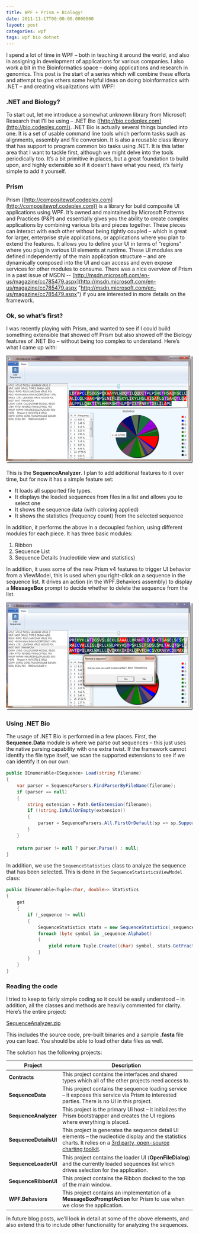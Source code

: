 ```yaml
---
title: WPF + Prism + Biology!
date: 2011-11-17T00:00:00.0000000
layout: post
categories: wpf
tags: wpf bio dotnet
---
```


I spend a lot of time in WPF – both in teaching it around the world, and also in assigning in development of applications for various companies.  I also work a bit in the Bioinformatics space – doing applications and research in genomics.  This post is the start of a series which will combine these efforts and attempt to give others some helpful ideas on doing bioinformatics with .NET – and creating visualizations with WPF!

### .NET and Biology?

To start out, let me introduce a somewhat unknown library from Microsoft Research that I’ll be using – .NET Bio ([http://bio.codeplex.com](http://bio.codeplex.com)).  .NET Bio is actually several things bundled into one.  It is a set of usable command line tools which perform tasks such as alignments, assembly and file conversion.  It is also a reusable class library that has support to program common bio tasks using .NET.  It is this latter area that I want to tackle first, although we might delve into the tools periodically too.  It’s a bit primitive in places, but a great foundation to build upon, and highly extensible so if it doesn’t have what you need, it’s fairly simple to add it yourself.

### Prism

Prism ([http://compositewpf.codeplex.com](http://compositewpf.codeplex.com)) is a library for build composite UI applications using WPF.  It’s owned and maintained by Microsoft Patterns and Practices (P&P) and essentially gives you the ability to create complex applications by combining various bits and pieces together.  These pieces can interact with each other without being tightly coupled – which is great for larger, enterprise style applications, or applications where you plan to extend the features.  It allows you to define your UI in terms of “regions” where you plug in various UI elements at runtime.  These UI modules are defined independently of the main application structure – and are dynamically composed into the UI and can access and even expose services for other modules to consume.  There was a nice overview of Prism in a past issue of MSDN -- [http://msdn.microsoft.com/en-us/magazine/cc785479.aspx](http://msdn.microsoft.com/en-us/magazine/cc785479.aspx "http://msdn.microsoft.com/en-us/magazine/cc785479.aspx") if you are interested in more details on the framework.

### Ok, so what’s first?

I was recently playing with Prism, and wanted to see if I could build something extensible that showed off Prism but also showed off the Biology features of .NET Bio – without being too complex to understand.  Here’s what I came up with:

![image](/images/image_thumb1.png "image")

This is the **SequenceAnalyzer**.  I plan to add additional features to it over time, but for now it has a simple feature set:

- It loads all supported file types.
- It displays the loaded sequences from files in a list and allows you to select one
- It shows the sequence data (with coloring applied)
- It shows the statistics (frequency count) from the selected sequence

In addition, it performs the above in a decoupled fashion, using different modules for each piece.  It has three basic modules:

1. Ribbon
2. Sequence List
3. Sequence Details (nucleotide view and statistics)

In addition, it uses some of the new Prism v4 features to trigger UI behavior from a ViewModel, this is used when you right-click on a sequence in the sequence list.  It drives an action (in the WPF.Behaviors assembly) to display a **MessageBox** prompt to decide whether to delete the sequence from the list.

![image](/images/wpf-prism-biology-image_thumb2.png "image")

### Using .NET Bio

The usage of .NET Bio is performed in a few places.  First, the **Sequence.Data** module is where we parse out sequences – this just uses the native parsing capability with one extra twist.  If the framework cannot identify the file type itself, we scan the supported extensions to see if we can identify it on our own:

```csharp
public IEnumerable<ISequence> Load(string filename)
{
    var parser = SequenceParsers.FindParserByFileName(filename);
    if (parser == null)
    {
        string extension = Path.GetExtension(filename);
        if (!string.IsNullOrEmpty(extension))
        {
            parser = SequenceParsers.All.FirstOrDefault(sp => sp.SupportedFileTypes.Contains(extension));
        }
    }

    return parser != null ? parser.Parse() : null;
}
```

In addition, we use the `SequenceStatistics` class to analyze the sequence that has been selected.  This is done in the `SequenceStatisticsViewModel` class:

```csharp
public IEnumerable<Tuple<char, double>> Statistics
{
    get
    {
        if (_sequence != null)
        {
            SequenceStatistics stats = new SequenceStatistics(_sequence);
            foreach (byte symbol in _sequence.Alphabet)
            {
                yield return Tuple.Create((char) symbol, stats.GetFraction(symbol));
            }
        }
    }
}
```

### Reading the code

I tried to keep to fairly simple coding so it could be easily understood – in addition, all the classes and methods are heavily commented for clarity.  Here’s the entire project:

[SequenceAnalyzer.zip](/samples/SequenceAnalyzer.zip)

This includes the source code, pre-built binaries and a sample **.fasta** file you can load.  You should be able to load other data files as well.

The solution has the following projects:

| Project | Description |
|---------|-------------|
| **Contracts** | This project contains the interfaces and shared types which all of the other projects need access to. |
| **SequenceData** | This project contains the sequence loading service – it exposes this service via Prism to interested parties.  There is no UI in this project. |
| **SequenceAnalyzer** | This project is the primary UI host – it initializes the Prism bootstrapper and creates the UI regions where everything is placed. |
| **SequenceDetailsUI** | This project is generates the sequence detail UI elements – the nucleotide display and the statistics charts.  It relies on a [3rd party, open-source charting toolkit](http://wpf.amcharts.com/quick). |
| **SequenceLoaderUI** | This project contains the loader UI (**OpenFileDialog**) and the currently loaded sequences list which drives selection for the application. |
| **SequenceRibbonUI** | This project contains the Ribbon docked to the top of the main window. |
| **WPF.Behaviors** | This project contains an implementation of a **MessageBoxPromptAction** for Prism to use when we close the application. |

In future blog posts, we’ll look in detail at some of the above elements, and also extend this to include other functionality for analyzing the sequences.
